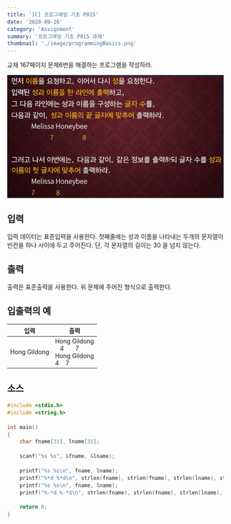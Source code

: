 ```yaml
---
title: '[C] 프로그래밍 기초 P015'
date: '2020-09-16'
category: 'Assignment'
summary: '프로그래밍 기초 P015 과제'
thumbnail: './image/programmingBasics.png'
---
```

교재 167페이지 문제6번을 해결하는 프로그램을 작성하라.

![Problem](./image/pba/p015.jpg)


## 입력
입력 데이터는 표준입력을 사용한다. 첫째줄에는 성과 이름을 나타내는 두개의 문자열이 빈칸을 하나 사이에 두고 주어진다. 단, 각 문자열의 길이는 30 을 넘지 않는다.


## 출력
출력은 표준출력을 사용한다. 위 문제에 주어진 형식으로 출력한다.



## 입출력의 예

|입력|출력|
|---|---|
|Hong Gildong|Hong Gildong<br>&nbsp;&nbsp;&nbsp;4&nbsp;&nbsp;&nbsp;&nbsp;&nbsp;&nbsp;&nbsp;7<br>Hong Gildong<br>4&nbsp;&nbsp;&nbsp;&nbsp;7|

## 소스

```c
#include <stdio.h>
#include <string.h>

int main()
{
	char fname[31], lname[31];
	
	scanf("%s %s", &fname, &lname);
	
	printf("%s %s\n", fname, lname);
	printf("%*d %*d\n", strlen(fname), strlen(fname), strlen(lname), strlen(lname));
	printf("%s %s\n", fname, lname);
	printf("%-*d %-*d\n", strlen(fname), strlen(fname), strlen(lname), strlen(lname));
	
	return 0;
}
```
